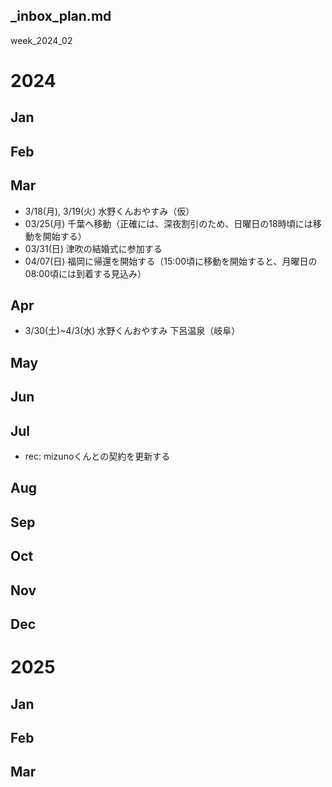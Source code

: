 _inbox_plan.md
---

week_2024_02

# 2024
## Jan
## Feb

## Mar
- 3/18(月), 3/19(火) 水野くんおやすみ（仮）
- 03/25(月) 千葉へ移動（正確には、深夜割引のため、日曜日の18時頃には移動を開始する）
- 03/31(日) 津吹の結婚式に参加する
- 04/07(日) 福岡に帰還を開始する（15:00頃に移動を開始すると、月曜日の08:00頃には到着する見込み）

## Apr
- 3/30(土)~4/3(水) 水野くんおやすみ 下呂温泉（岐阜）

## May

## Jun

## Jul
- rec: mizunoくんとの契約を更新する

## Aug

## Sep

## Oct

## Nov

## Dec

# 2025
## Jan
## Feb
## Mar